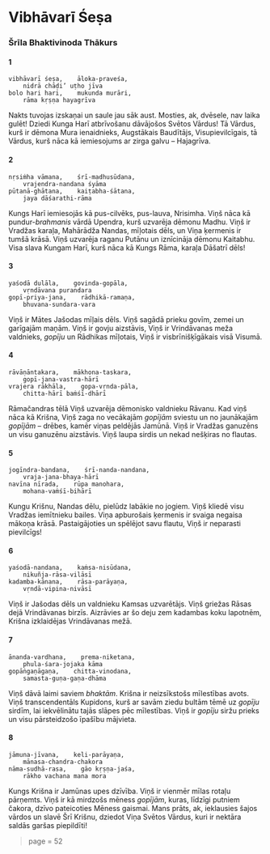 # Vibhāvarī Śeṣa

### Šrīla Bhaktivinoda Thākurs

#### 1

    vibhāvarī śeṣa,    āloka-praveśa,
        nidrā chāḍi’ uṭho jīva
    bolo hari hari,    mukunda murāri,
        rāma kṛṣṇa hayagrīva

Nakts tuvojas izskaņai un saule jau sāk aust. Mosties, ak, dvēsele, nav laika gulēt! Dziedi Kunga Harī atbrīvošanu dāvājošos Svētos Vārdus! Tā Vārdus, kurš ir dēmona Mura ienaidnieks, Augstākais Baudītājs, Visupievilcīgais, tā Vārdus, kurš nāca kā iemiesojums ar zirga galvu – Hajagrīva.

#### 2

    nṛsiṁha vāmana,    śrī-madhusūdana,
        vrajendra-nandana śyāma
    pūtanā-ghātana,    kaiṭabha-śātana,
        jaya dāśarathi-rāma

Kungs Harī iemiesojās kā pus-cilvēks, pus-lauva, Nrisimha. Viņš nāca kā pundur-*brahmanis* vārdā Upendra, kurš uzvarēja dēmonu Madhu. Viņš ir Vradžas karaļa, Mahārādža Nandas, mīļotais dēls, un Viņa ķermenis ir tumšā krāsā. Viņš uzvarēja raganu Putānu un iznīcināja dēmonu Kaitabhu. Visa slava Kungam Harī, kurš nāca kā Kungs Rāma, karaļa Dāšatrī dēls!

#### 3

    yaśodā dulāla,    govinda-gopāla,
        vṛndāvana purandara
    gopī-priya-jana,    rādhikā-ramaṇa,
        bhuvana-sundara-vara

Viņš ir Mātes Jašodas mīļais dēls. Viņš sagādā prieku govīm, zemei un garīgajām maņām. Viņš ir govju aizstāvis, Viņš ir Vrindāvanas meža valdnieks, *gopīju* un Rādhikas mīļotais, Viņš ir visbrīnišķīgākais visā Visumā.

#### 4

    rāvāṇāntakara,    mākhona-taskara,
        gopī-jana-vastra-hārī
    vrajera rākhāla,    gopa-vṛnda-pāla,
        chitta-hārī baṁśī-dhārī

Rāmačandras tēlā Viņš uzvarēja dēmonisko valdnieku Rāvanu. Kad viņš nāca kā Krišna, Viņš zaga no vecākajām *gopījām* sviestu un no jaunākajām *gopījām* – drēbes, kamēr viņas peldējās Jamūnā. Viņš ir Vradžas ganuzēns un visu ganuzēnu aizstāvis. Viņš laupa sirdis un nekad nešķiras no flautas.

#### 5

    jogīndra-bandana,    śrī-nanda-nandana,
        vraja-jana-bhaya-hārī
    navīna nīrada,    rūpa manohara,
        mohana-vaṁśī-bihārī

Kungu Krišnu, Nandas dēlu, pielūdz labākie no jogiem. Viņš kliedē visu Vradžas iemītnieku bailes. Viņa apburošais ķermenis ir svaiga negaisa mākoņa krāsā. Pastaigājoties un spēlējot savu flautu, Viņš ir neparasti pievilcīgs!

#### 6

    yaśodā-nandana,    kaṁsa-nisūdana,
        nikuñja-rāsa-vilāsī
    kadamba-kānana,    rāsa-parāyaṇa,
        vṛndā-vipina-nivāsī  

Viņš ir Jašodas dēls un valdnieku Kamsas uzvarētājs. Viņš griežas Rāsas dejā Vrindāvanas birzīs. Aizrāvies ar šo deju zem kadambas koku lapotnēm, Krišna izklaidējas Vrindāvanas mežā.

#### 7

    ānanda-vardhana,    prema-niketana,
        phula-śara-jojaka kāma
    gopāṅgaṇāgaṇa,    chitta-vinodana,
        samasta-guṇa-gaṇa-dhāma

Viņš dāvā laimi saviem *bhaktām*. Krišna ir neizsīkstošs mīlestības avots. Viņš transcendentāls Kupidons, kurš ar savām ziedu bultām tēmē uz *gopīju* sirdīm, lai iekvēlinātu tajās slāpes pēc mīlestības. Viņš ir *gopīju* siržu prieks un visu pārsteidzošo īpašību mājvieta.

#### 8

    jāmuna-jīvana,    keli-parāyaṇa,
        mānasa-chandra-chakora
    nāma-sudhā-rasa,    gāo kṛṣṇa-jaśa,
        rākho vachana mana mora

Kungs Krišna ir Jamūnas upes dzīvība. Viņš ir vienmēr mīlas rotaļu pārņemts. Viņš ir kā mirdzošs mēness *gopījām*, kuras, līdzīgi putniem čakora, dzīvo pateicoties Mēness gaismai. Mans prāts, ak, ieklausies šajos vārdos un slavē Šrī Krišnu, dziedot Viņa Svētos Vārdus, kuri ir nektāra saldās garšas piepildīti!


> page = 52
